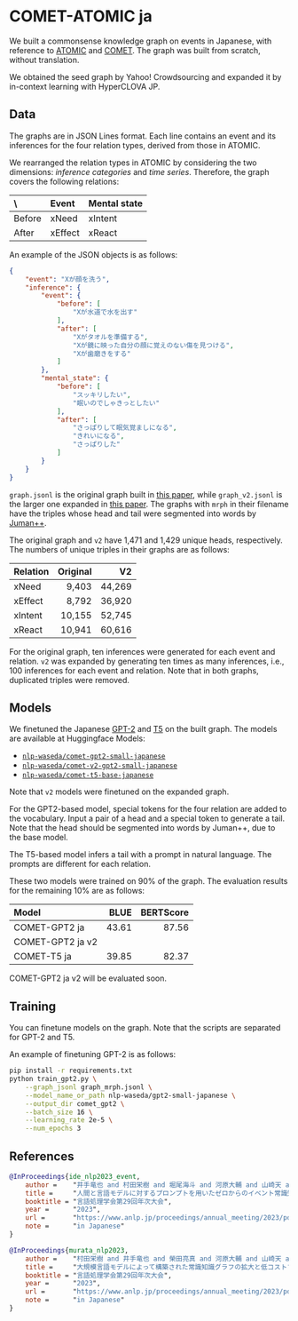 # COMET-ATOMIC ja

We built a commonsense knowledge graph on events in Japanese, with reference to [ATOMIC](https://allenai.org/data/atomic) and [COMET](https://github.com/atcbosselut/comet-commonsense).
The graph was built from scratch, without translation.

We obtained the seed graph by Yahoo! Crowdsourcing and expanded it by in-context learning with HyperCLOVA JP.

## Data

The graphs are in JSON Lines format.
Each line contains an event and its inferences for the four relation types, derived from those in ATOMIC.

We rearranged the relation types in ATOMIC by considering the two dimensions: *inference categories* and *time series*.
Therefore, the graph covers the following relations:

| \\     | Event   | Mental state |
| :----- | :------ | :----------- |
| Before | xNeed   | xIntent      |
| After  | xEffect | xReact       |

An example of the JSON objects is as follows:

```json
{
    "event": "Xが顔を洗う",
    "inference": {
        "event": {
            "before": [
                "Xが水道で水を出す"
            ],
            "after": [
                "Xがタオルを準備する",
                "Xが鏡に映った自分の顔に覚えのない傷を見つける",
                "Xが歯磨きをする"
            ]
        },
        "mental_state": {
            "before": [
                "スッキリしたい", 
                "眠いのでしゃきっとしたい"
            ],
            "after": [
                "さっぱりして眠気覚ましになる",
                "きれいになる",
                "さっぱりした"
            ]
        }
    }
}
```

`graph.jsonl` is the original graph built in [this paper](https://www.anlp.jp/proceedings/annual_meeting/2023/pdf_dir/B2-5.pdf), while `graph_v2.jsonl` is the larger one expanded in [this paper](https://www.anlp.jp/proceedings/annual_meeting/2023/pdf_dir/B9-1.pdf).
The graphs with `mrph` in their filename have the triples whose head and tail were segmented into words by [Juman++](https://github.com/ku-nlp/jumanpp).

The original graph and `v2` have 1,471 and 1,429 unique heads, respectively.
The numbers of unique triples in their graphs are as follows:

| Relation | Original |     V2 |
| :------- | -------: | -----: |
| xNeed    |    9,403 | 44,269 |
| xEffect  |    8,792 | 36,920 |
| xIntent  |   10,155 | 52,745 |
| xReact   |   10,941 | 60,616 |

For the original graph, ten inferences were generated for each event and relation.
`v2` was expanded by generating ten times as many inferences, i.e., 100 inferences for each event and relation.
Note that in both graphs, duplicated triples were removed.

## Models

We finetuned the Japanese [GPT-2](https://huggingface.co/nlp-waseda/gpt2-small-japanese) and [T5](https://huggingface.co/megagonlabs/t5-base-japanese-web) on the built graph.
The models are available at Huggingface Models:

- [`nlp-waseda/comet-gpt2-small-japanese`](https://huggingface.co/nlp-waseda/comet-gpt2-small-japanese)
- [`nlp-waseda/comet-v2-gpt2-small-japanese`](https://huggingface.co/nlp-waseda/comet-v2-gpt2-small-japanese)
- [`nlp-waseda/comet-t5-base-japanese`](https://huggingface.co/nlp-waseda/comet-t5-base-japanese)

Note that `v2` models were finetuned on the expanded graph.

For the GPT2-based model, special tokens for the four relation are added to the vocabulary.
Input a pair of a head and a special token to generate a tail.
Note that the head should be segmented into words by Juman++, due to the base model.

The T5-based model infers a tail with a prompt in natural language.
The prompts are different for each relation.

These two models were trained on 90% of the graph.
The evaluation results for the remaining 10% are as follows:

| Model            |  BLUE | BERTScore |
| :--------------- | ----: | --------: |
| COMET-GPT2 ja    | 43.61 |     87.56 |
| COMET-GPT2 ja v2 |       |           |
| COMET-T5 ja      | 39.85 |     82.37 |

COMET-GPT2 ja v2 will be evaluated soon.

## Training

You can finetune models on the graph.
Note that the scripts are separated for GPT-2 and T5.

An example of finetuning GPT-2 is as follows:

```bash
pip install -r requirements.txt
python train_gpt2.py \
    --graph_jsonl graph_mrph.jsonl \
    --model_name_or_path nlp-waseda/gpt2-small-japanese \
    --output_dir comet_gpt2 \
    --batch_size 16 \
    --learning_rate 2e-5 \
    --num_epochs 3
```

## References

```bibtex
@InProceedings{ide_nlp2023_event,
    author =    "井手竜也 and 村田栄樹 and 堀尾海斗 and 河原大輔 and 山崎天 and 李聖哲 and 新里顕大 and 佐藤敏紀",
    title =     "人間と言語モデルに対するプロンプトを用いたゼロからのイベント常識知識グラフ構築",
    booktitle = "言語処理学会第29回年次大会",
    year =      "2023",
    url =       "https://www.anlp.jp/proceedings/annual_meeting/2023/pdf_dir/B2-5.pdf"
    note =      "in Japanese"
}

@InProceedings{murata_nlp2023,
    author =    "村田栄樹 and 井手竜也 and 榮田亮真 and 河原大輔 and 山崎天 and 李聖哲 and 新里顕大 and 佐藤敏紀",
    title =     "大規模言語モデルによって構築された常識知識グラフの拡大と低コストフィルタリング",
    booktitle = "言語処理学会第29回年次大会",
    year =      "2023",
    url =       "https://www.anlp.jp/proceedings/annual_meeting/2023/pdf_dir/B9-1.pdf"
    note =      "in Japanese"
}
```
